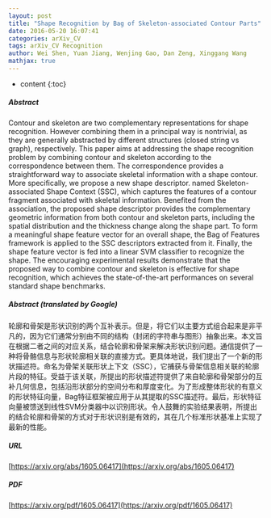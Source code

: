 ```yaml
---
layout: post
title: "Shape Recognition by Bag of Skeleton-associated Contour Parts"
date: 2016-05-20 16:07:41
categories: arXiv_CV
tags: arXiv_CV Recognition
author: Wei Shen, Yuan Jiang, Wenjing Gao, Dan Zeng, Xinggang Wang
mathjax: true
---
```


* content
{:toc}

##### Abstract
Contour and skeleton are two complementary representations for shape recognition. However combining them in a principal way is nontrivial, as they are generally abstracted by different structures (closed string vs graph), respectively. This paper aims at addressing the shape recognition problem by combining contour and skeleton according to the correspondence between them. The correspondence provides a straightforward way to associate skeletal information with a shape contour. More specifically, we propose a new shape descriptor. named Skeleton-associated Shape Context (SSC), which captures the features of a contour fragment associated with skeletal information. Benefited from the association, the proposed shape descriptor provides the complementary geometric information from both contour and skeleton parts, including the spatial distribution and the thickness change along the shape part. To form a meaningful shape feature vector for an overall shape, the Bag of Features framework is applied to the SSC descriptors extracted from it. Finally, the shape feature vector is fed into a linear SVM classifier to recognize the shape. The encouraging experimental results demonstrate that the proposed way to combine contour and skeleton is effective for shape recognition, which achieves the state-of-the-art performances on several standard shape benchmarks.

##### Abstract (translated by Google)
轮廓和骨架是形状识别的两个互补表示。但是，将它们以主要方式组合起来是非平凡的，因为它们通常分别由不同的结构（封闭的字符串与图形）抽象出来。本文旨在根据二者之间的对应关系，结合轮廓和骨架来解决形状识别问题。通信提供了一种将骨骼信息与形状轮廓相关联的直接方式。更具体地说，我们提出了一个新的形状描述符。命名为骨架关联形状上下文（SSC），它捕获与骨架信息相关联的轮廓片段的特征。受益于该关联，所提出的形状描述符提供了来自轮廓和骨架部分的互补几何信息，包括沿形状部分的空间分布和厚度变化。为了形成整体形状的有意义的形状特征向量，Bag特征框架被应用于从其提取的SSC描述符。最后，形状特征向量被馈送到线性SVM分类器中以识别形状。令人鼓舞的实验结果表明，所提出的结合轮廓和骨架的方式对于形状识别是有效的，其在几个标准形状基准上实现了最新的性能。

##### URL
[https://arxiv.org/abs/1605.06417](https://arxiv.org/abs/1605.06417)

##### PDF
[https://arxiv.org/pdf/1605.06417](https://arxiv.org/pdf/1605.06417)

